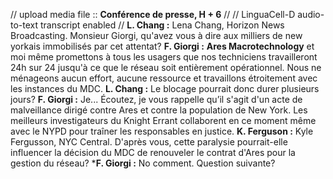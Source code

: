 // upload media file :: **Conférence de presse, H + 6** //
// LinguaCell-D audio-to-text transcript enabled //
**L. Chang :** Lena Chang, Horizon News Broadcasting. Monsieur Giorgi, qu'avez vous à dire  aux milliers de new yorkais immobilisés par cet attentat?
**F. Giorgi :** **Ares Macrotechnology**  et moi même promettons à tous les usagers  que nos techniciens travailleront 24h sur 24 jusqu'à ce que le réseau soit entièrement opérationnel. Nous ne ménageons aucun effort, aucune ressource et travaillons étroitement avec les instances du MDC.
**L. Chang :** Le blocage pourrait donc durer plusieurs jours?
**F. Giorgi :** Je... Écoutez, je vous rappelle qu’il s'agit d'un acte de malveillance dirigé contre Ares et contre la population de New York. Les meilleurs investigateurs du Knight Errant collaborent en ce moment même avec le NYPD pour traîner les responsables en justice.
**K. Ferguson :** Kyle Fergusson, NYC Central. D'après vous, cette paralysie pourrait-elle influencer la décision du MDC de renouveler le contrat d'Ares pour la gestion du réseau?
***F. Giorgi :** No comment. Question suivante?

